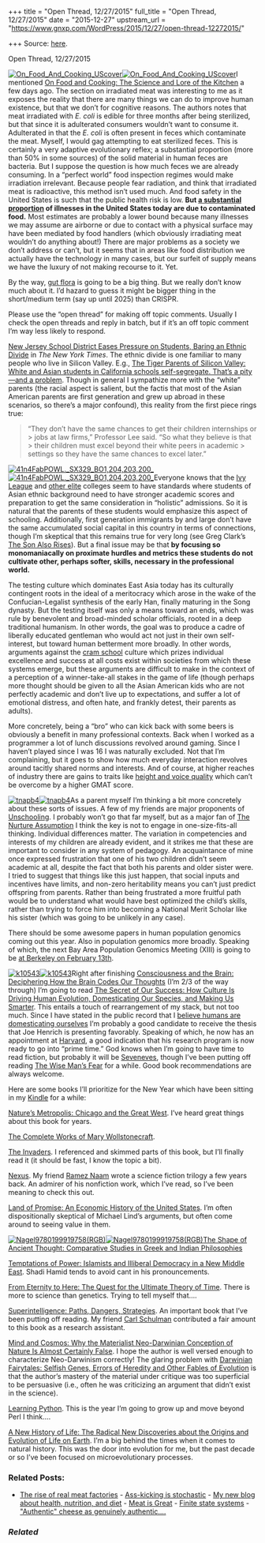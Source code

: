 +++
title = "Open Thread, 12/27/2015"
full_title = "Open Thread, 12/27/2015"
date = "2015-12-27"
upstream_url = "https://www.gnxp.com/WordPress/2015/12/27/open-thread-12272015/"

+++
Source: [here](https://www.gnxp.com/WordPress/2015/12/27/open-thread-12272015/).

Open Thread, 12/27/2015

[![On_Food_And_Cooking_UScover](https://i0.wp.com/www.unz.com/wp-content/uploads/2015/12/On_Food_And_Cooking_UScover-213x300.jpg?resize=213%2C300)![On_Food_And_Cooking_UScover](https://i0.wp.com/www.unz.com/wp-content/uploads/2015/12/On_Food_And_Cooking_UScover-213x300.jpg?resize=213%2C300)](https://www.amazon.com/exec/obidos/ASIN/0684800012/geneexpressio-20)I mentioned [On Food and Cooking: The Science and Lore of the Kitchen](https://www.amazon.com/exec/obidos/ASIN/0684800012/geneexpressio-20) a few days ago. The section on irradiated meat was interesting to me as it exposes the reality that there are many things we can do to improve human existence, but that we don’t for cognitive reasons. The authors notes that meat irradiated with *E. coli* is edible for three months after being sterilized, but that since it is adulterated consumers wouldn’t want to consume it. Adulterated in that the *E. coli* is often present in feces which contaminate the meat. Myself, I would gag attempting to eat sterilized feces. This is certainly a very adaptive evolutionary reflex; a substantial proportion (more than 50% in some sources) of the solid material in human feces are bacteria. But I suppose the question is how much feces we are already consuming. In a “perfect world” food inspection regimes would make irradiation irrelevant. Because people fear radiation, and think that irradiated meat is radioactive, this method isn’t used much. And food safety in the United States is such that the public health risk is low. **But [a substantial proportion](https://www.cdc.gov/foodsafety/foodborne-germs.html) of illnesses in the United States today are due to contaminated food.** Most estimates are probably a lower bound because many illnesses we may assume are airborne or due to contact with a physical surface may have been mediated by food handlers (which obviously irradiating meat wouldn’t do anything about!) There are major problems as a society we don’t address or can’t, but it seems that in areas like food distribution we actually have the technology in many cases, but our surfeit of supply means we have the luxury of not making recourse to it. Yet.

By the way, [gut flora](http://nautil.us/issue/30/identity/how-the-western-diet-has-derailed-our-evolution) is going to be a big thing. But we really don’t know much about it. I’d hazard to guess it might be bigger thing in the short/medium term (say up until 2025) than CRISPR.

Please use the “open thread” for making off topic comments. Usually I check the open threads and reply in batch, but if it’s an off topic comment I’m way less likely to respond.

[New Jersey School District Eases Pressure on Students, Baring an Ethnic Divide](http://www.nytimes.com/2015/12/26/nyregion/reforms-to-ease-students-stress-divide-a-new-jersey-school-district.html) in *The New York Times*. The ethnic divide is one familiar to many people who live in Silicon Valley. E.g., [The Tiger Parents of Silicon Valley: White and Asian students in California schools self-segregate. That’s a pity—and a problem](http://www.slate.com/articles/life/caixin/2015/07/silicon_valley_white_asian_divide_why_families_self_segregate_and_what_can.html). Though in general I sympathize more with the “white” parents (the racial aspect is salient, but the factis that most of the Asian American parents are first generation and grew up abroad in these scenarios, so there’s a major confound), this reality from the first piece rings true:

> “They don’t have the same chances to get their children internships or > jobs at law firms,” Professor Lee said. “So what they believe is that > their children must excel beyond their white peers in academic > settings so they have the same chances to excel later.”

[![41n4FabPOWL.\_SX329_BO1,204,203,200\_](https://i0.wp.com/www.unz.com/wp-content/uploads/2015/12/41n4FabPOWL._SX329_BO1204203200_-198x300.jpg?resize=198%2C300)![41n4FabPOWL.\_SX329_BO1,204,203,200\_](https://i0.wp.com/www.unz.com/wp-content/uploads/2015/12/41n4FabPOWL._SX329_BO1204203200_-198x300.jpg?resize=198%2C300)](https://www.amazon.com/exec/obidos/ASIN/B00HNF5Z96/geneexpressio-20)Everyone knows that the [Ivy League](http://www.unz.com/runz/asian-quotas-in-the-ivy-league-we-see-nothing/) and [other elite](http://priceonomics.com/post/48794283011/do-elite-colleges-discriminate-against-asians) colleges seem to have standards where students of Asian ethnic background need to have stronger academic scores and preparation to get the same consideration in “holistic” admissions. So it is natural that the parents of these students would emphasize this aspect of schooling. Additionally, first generation immigrants by and large don’t have the same accumulated social capital in this country in terms of connections, though I’m skeptical that this remains true for very long (see Greg Clark’s [The Son Also Rises](https://www.amazon.com/exec/obidos/ASIN/B00HNF5Z96/geneexpressio-20)). But a final issue may be that **by focusing so monomaniacally on proximate hurdles and metrics these students do not cultivate other, perhaps softer, skills, necessary in the professional world.**

The testing culture which dominates East Asia today has its culturally contingent roots in the ideal of a meritocracy which arose in the wake of the Confucian-Legalist synthesis of the early Han, finally maturing in the Song dynasty. But the testing itself was only a means toward an ends, which was rule by benevolent and broad-minded scholar officials, rooted in a deep traditional humanism. In other words, the goal was to produce a cadre of liberally educated gentleman who would act not just in their own self-interest, but toward human betterment more broadly. In other words, arguments against the [cram school](https://en.wikipedia.org/wiki/Cram_school) culture which prizes individual excellence and success at all costs exist within societies from which these systems emerge, but these arguments are difficult to make in the context of a perception of a winner-take-all stakes in the game of life (though perhaps more thought should be given to all the Asian American kids who are not perfectly academic and don’t live up to expectations, and suffer a lot of emotional distress, and often hate, and frankly detest, their parents as adults).

More concretely, being a “bro” who can kick back with some beers is obviously a benefit in many professional contexts. Back when I worked as a programmer a lot of lunch discussions revolved around gaming. Since I haven’t played since I was 16 I was naturally excluded. Not that I’m complaining, but it goes to show how much everyday interaction revolves around tacitly shared norms and interests. And of course, at higher reaches of industry there are gains to traits like [height and voice quality](http://www.economist.com/news/business/21620197-getting-top-much-do-how-you-look-what-you-achieve-look-leader) which can’t be overcome by a higher GMAT score.

[![tnapb4](https://i0.wp.com/www.unz.com/wp-content/uploads/2015/12/tnapb4.jpg?resize=165%2C250)![tnapb4](https://i0.wp.com/www.unz.com/wp-content/uploads/2015/12/tnapb4.jpg?resize=165%2C250)](https://www.amazon.com/exec/obidos/ASIN/0684857073/geneexpressio-20)As a parent myself I’m thinking a bit more concretely about these sorts of issues. A few of my friends are major proponents of [Unschooling](https://en.wikipedia.org/wiki/Unschooling). I probably won’t go that far myself, but as a major fan of [The Nurture Assumption](https://www.amazon.com/exec/obidos/ASIN/0684857073/geneexpressio-20) I think the key is not to engage in one-size-fits-all thinking. Individual differences matter. The variation in competencies and interests of my children are already evident, and it strikes me that these are important to consider in any system of pedagogy. An acquaintance of mine once expressed frustration that one of his two children didn’t seem academic at all, despite the fact that both his parents and older sister were. I tried to suggest that things like this just happen, that social inputs and incentives have limits, and non-zero heritability means you can’t just predict offspring from parents. Rather than being frustrated a more fruitful path would be to understand what would have best optimized the child’s skills, rather than trying to force him into becoming a National Merit Scholar like his sister (which was going to be unlikely in any case).

There should be some awesome papers in human population genomics coming out this year. Also in population genomics more broadly. Speaking of which, the next Bay Area Population Genomics Meeting (XIII) is going to be [at Berkeley on February 13th](https://docs.google.com/spreadsheets/d/1Hrktsq0-yRYVCfA5sx5tsd1hT-3-KkNY0ho4VbFbFrw/edit#gid=0&vpid=A2).

[![k10543](https://i0.wp.com/www.unz.com/wp-content/uploads/2015/12/k10543-201x300.gif?resize=201%2C300)![k10543](https://i0.wp.com/www.unz.com/wp-content/uploads/2015/12/k10543-201x300.gif?resize=201%2C300)](https://www.amazon.com/exec/obidos/ASIN/0691166854/geneexpressio-20)Right after finishing [Consciousness and the Brain: Deciphering How the Brain Codes Our Thoughts](https://www.amazon.com/exec/obidos/ASIN/B00DMCVXO0/geneexpressio-20) (I’m 2/3 of the way through) I’m going to read [The Secret of Our Success: How Culture Is Driving Human Evolution, Domesticating Our Species, and Making Us Smarter](https://www.amazon.com/exec/obidos/ASIN/B00WY4OXAS/geneexpressio-20). This entails a touch of rearrangement of my stack, but not too much. Since I have stated in the public record that I [believe humans are domesticating ourselves](http://www.nytimes.com/2014/11/25/opinion/our-cats-ourselves.html) I’m probably a good candidate to receive the thesis that Joe Henrich is presenting favorably. Speaking of which, he now has an appointment at [Harvard](http://heb.fas.harvard.edu/people/joseph-henrich), a good indication that his research program is now ready to go into “prime time.” God knows when I’m going to have time to read fiction, but probably it will be [Seveneves](https://www.amazon.com/exec/obidos/ASIN/B00LZWV8JO/geneexpressio-20), though I’ve been putting off reading [The Wise Man’s Fear](https://www.amazon.com/exec/obidos/ASIN/0756407915/geneexpressio-20) for a while. Good book recommendations are always welcome.

Here are some books I’ll prioritize for the New Year which have been sitting in my [Kindle](https://www.amazon.com/exec/obidos/ASIN/B00VKIY9RG/geneexpressio-20) for a while:

[Nature’s Metropolis: Chicago and the Great West](https://www.amazon.com/exec/obidos/ASIN/B002VDF5NG/geneexpressio-20). I’ve heard great things about this book for years.

[The Complete Works of Mary Wollstonecraft](https://www.amazon.com/exec/obidos/ASIN/B00ER2GNHG/geneexpressio-20).

[The Invaders](https://www.amazon.com/exec/obidos/ASIN/B00YRVJBMQ/geneexpressio-20). I referenced and skimmed parts of this book, but I’ll finally read it (it should be fast, I know the topic a bit).

[Nexus](https://www.amazon.com/exec/obidos/ASIN/B00TOZI7FM/geneexpressio-20). My friend [Ramez Naam](https://en.wikipedia.org/wiki/Ramez_Naam) wrote a science fiction trilogy a few years back. An admirer of his nonfiction work, which I’ve read, so I’ve been meaning to check this out.

[Land of Promise: An Economic History of the United States](https://www.amazon.com/exec/obidos/ASIN/B005HFI0X2/geneexpressio-20). I’m often dispositionally skeptical of Michael Lind’s arguments, but often come around to seeing value in them.

[![Nagel9780199919758(RGB)](https://i0.wp.com/www.unz.com/wp-content/uploads/2015/12/Nagel9780199919758RGB-200x300.jpg?resize=200%2C300)![Nagel9780199919758(RGB)](https://i0.wp.com/www.unz.com/wp-content/uploads/2015/12/Nagel9780199919758RGB-200x300.jpg?resize=200%2C300)](https://www.amazon.com/exec/obidos/ASIN/0199919755/geneexpressio-20)[The Shape of Ancient Thought: Comparative Studies in Greek and Indian Philosophies](https://www.amazon.com/exec/obidos/ASIN/B007704Y80/geneexpressio-20)

[Temptations of Power: Islamists and Illiberal Democracy in a New Middle East](https://www.amazon.com/exec/obidos/ASIN/0199314055/geneexpressio-20). Shadi Hamid tends to avoid cant in his pronouncements.

[From Eternity to Here: The Quest for the Ultimate Theory of Time](https://www.amazon.com/exec/obidos/ASIN/0452296544/geneexpressio-20). There is more to science than genetics. Trying to tell myself that….

[Superintelligence: Paths, Dangers, Strategies](https://www.amazon.com/exec/obidos/ASIN/B00LOOCGB2/geneexpressio-20). An important book that I’ve been putting off reading. My friend [Carl Schulman](https://reflectivedisequilibrium.blogspot.com/) contributed a fair amount to this book as a research assistant.

[Mind and Cosmos: Why the Materialist Neo-Darwinian Conception of Nature Is Almost Certainly False](https://www.amazon.com/exec/obidos/ASIN/0199919755/geneexpressio-20). I hope the author is well versed enough to characterize Neo-Darwinism correctly! The glaring problem with [Darwinian Fairytales: Selfish Genes, Errors of Heredity and Other Fables of Evolution](https://www.amazon.com/exec/obidos/ASIN/B001T4YVXI/geneexpressio-20) is that the author’s mastery of the material under critique was too superficial to be persuasive (i.e., often he was criticizing an argument that didn’t exist in the science).

[Learning Python](https://www.amazon.com/exec/obidos/ASIN/B00DDZPC9S/geneexpressio-20). This is the year I’m going to grow up and move beyond Perl I think….

[A New History of Life: The Radical New Discoveries about the Origins and Evolution of Life on Earth](https://www.amazon.com/exec/obidos/ASIN/B00OZM4AN2/geneexpressio-20). I’m a big behind the times when it comes to natural history. This was the door into evolution for me, but the past decade or so I’ve been focused on microevolutionary processes.

### Related Posts:

- [The rise of real meat
  factories](https://www.gnxp.com/WordPress/2011/05/25/the-rise-of-real-meat-factories/) - [Ass-kicking is
  stochastic](https://www.gnxp.com/WordPress/2006/11/24/ass-kicking-is-stochastic/) - [My new blog about health, nutrition, and
  diet](https://www.gnxp.com/WordPress/2009/06/30/my-new-blog-about-health-nutrition-and-diet/) - [Meat is
  Great](https://www.gnxp.com/WordPress/2005/02/22/meat-is-great/) - [Finite state
  systems](https://www.gnxp.com/WordPress/2005/12/15/finite-state-systems/) - ["Authentic" cheese as genuinely
  authentic....](https://www.gnxp.com/WordPress/2015/12/22/authentic-cheese-as-genuinely-authentic/)

### *Related*

[](https://www.addtoany.com/add_to/facebook?linkurl=https%3A%2F%2Fwww.gnxp.com%2FWordPress%2F2015%2F12%2F27%2Fopen-thread-12272015%2F&linkname=Open%20Thread%2C%2012%2F27%2F2015 "Facebook")[](https://www.addtoany.com/add_to/twitter?linkurl=https%3A%2F%2Fwww.gnxp.com%2FWordPress%2F2015%2F12%2F27%2Fopen-thread-12272015%2F&linkname=Open%20Thread%2C%2012%2F27%2F2015 "Twitter")[](https://www.addtoany.com/add_to/email?linkurl=https%3A%2F%2Fwww.gnxp.com%2FWordPress%2F2015%2F12%2F27%2Fopen-thread-12272015%2F&linkname=Open%20Thread%2C%2012%2F27%2F2015 "Email")[](https://www.addtoany.com/share)

